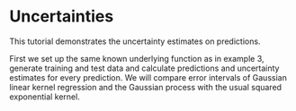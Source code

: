 # Uncertainties

This tutorial demonstrates the uncertainty estimates on predictions.

First we set up the same known underlying function as in example 3, generate training
and test data and calculate predictions and uncertainty estimates for every prediction. We will compare error intervals of Gaussian linear kernel regression and the
Gaussian process with the usual squared exponential kernel.

